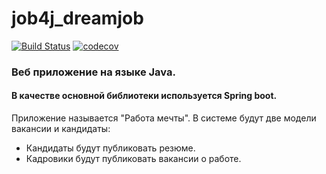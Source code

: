 # job4j_dreamjob
[![Build Status](https://travis-ci.com/AMakutsevi4/job4j_design.svg?branch=master)](https://travis-ci.com/AMakutsevi4/job4j_design)
[![codecov](https://codecov.io/gh/AMakutsevi4/job4j_design/branch/master/graph/badge.svg?token=tcg39QdiJf)](https://codecov.io/gh/AMakutsevi4/job4j_dreamjob)

### Веб приложение на языке Java.
#### В качестве основной библиотеки используется Spring boot.
Приложение называется "Работа мечты". В системе будут две модели вакансии и кандидаты:
+ Кандидаты будут публиковать резюме.
+ Кадровики будут публиковать вакансии о работе.
